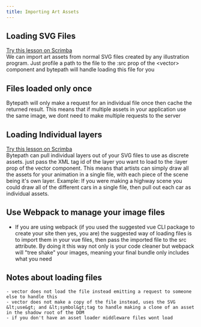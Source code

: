 ```yaml
---
title: Importing Art Assets
---
```

## Loading SVG Files

<div class="scrimba"><a href="" target="_blank" rel="noopener noreferrer">Try this lesson on Scrimba</a></div>
We can import art assets from normal SVG files created by any illustration program. Just profile a path to the file to the :src prop of the &lt;vector&gt; component and bytepath will handle loading this file for you


<br />

## Files loaded only once
Bytepath will only make a request for an individual file once then cache the returned result. This means that if multiple assets in your application use the same image, we dont need to make multiple requests to the server

## Loading Individual layers

<div class="scrimba"><a href="" target="_blank" rel="noopener noreferrer">Try this lesson on Scrimba</a></div>
Bytepath can pull individual layers out of your SVG files to use as discrete assets. just pass the XML tag id of the layer you want to load to the :layer prop of the vector component.
This means that artists can simply draw all the assets for your animation in a single file, with each piece of the scene being it's own layer. 
Example: If you were making a highway scene you could draw all of the different cars in a single file, then pull out each car as individual assets.  

## Use Webpack to manage your image files
- If you are using webpack (if you used the suggested vue CLI package to create your site then yes, you are) the suggested way of loading files is to import them in your vue files, then pass the 
imported file to the src attribute. By doing it this way not only is your code cleaner but webpack will "tree shake" your images, meaning your final bundle only includes what you need


## Notes about loading files
    - vector does not load the file instead emitting a request to someone else to handle this
    - vector does not make a copy of the file instead, uses the SVG &lt;use&gt; and &lt;symbol&gt;tag to handle making a clone of an asset in the shadow root of the DOM
    - if you don't have an asset loader middleware files wont load  
